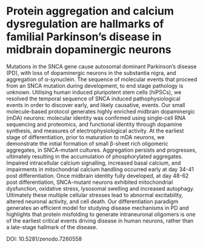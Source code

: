 # Protein aggregation and calcium dysregulation are hallmarks of familial Parkinson’s disease in midbrain dopaminergic neurons


Mutations in the SNCA gene cause autosomal dominant Parkinson’s disease (PD), with loss of dopaminergic neurons in the substantia nigra, and aggregation of α-synuclein. The sequence of molecular events that proceed from an SNCA mutation during development, to end stage pathology is unknown. Utilising human induced pluripotent stem cells (hiPSCs), we resolved the temporal sequence of SNCA induced pathophysiological events in order to discover early, and likely causative, events. Our small molecule-based protocol generates highly enriched midbrain dopaminergic (mDA) neurons: molecular identity was confirmed using single-cell RNA sequencing and proteomics, and functional identity through dopamine synthesis, and measures of electrophysiological activity. At the earliest stage of differentiation, prior to maturation to mDA neurons, we demonstrate the initial formation of small β-sheet rich oligomeric aggregates, in SNCA-mutant cultures. Aggregation persists and progresses, ultimately resulting in the accumulation of phosphorylated aggregates. Impaired intracellular calcium signalling, increased basal calcium, and impairments in mitochondrial calcium handling occurred early at day 34-41 post differentiation. Once midbrain identity fully developed, at day 48-62 post differentiation, SNCA-mutant neurons exhibited mitochondrial dysfunction, oxidative stress, lysosomal swelling and increased autophagy. Ultimately these multiple cellular stresses lead to abnormal excitability, altered neuronal activity, and cell death. Our differentiation paradigm generates an efficient model for studying disease mechanisms in PD and highlights that protein misfolding to generate intraneuronal oligomers is one of the earliest critical events driving disease in human neurons, rather than a late-stage hallmark of the disease.

DOI: 10.5281/zenodo.7260558 
